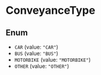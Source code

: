 # ConveyanceType

## Enum

- `CAR` (value: `"CAR"`)
- `BUS` (value: `"BUS"`)
- `MOTORBIKE` (value: `"MOTORBIKE"`)
- `OTHER` (value: `"OTHER"`)
